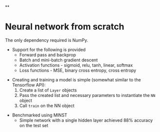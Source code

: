 
**

# Neural network from scratch 
The only dependency required is NumPy.
- Support for the following is provided
   - Forward pass and backprop
   -  Batch and mini-batch gradient descent
   - Activation functions - sigmoid, relu, tanh, linear, softmax
   - Loss functions - MSE, binary cross entropy, cross entropy

+ Creating and training a model is simple (somewhat similar to the Tensorflow API):
   1. Create a list of `Layer` objects 
   2. Pass the created list and necessary parameters to instantiate the `NN` object
   3. Call `train` on the NN object
 
- Benchmarked using MINST 
  - Simple network with a single hidden layer achieved 88% accuracy on the test set
